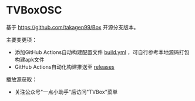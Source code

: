 # TVBoxOSC

基于 https://github.com/takagen99/Box 开源分支版本。

主要变更项：

* 添加GitHub Actions自动构建配置文件 [build.yml](.github/workflows/build.yml) ，可自行参考本地源码打包构建apk文件
* GitHub Actions自动化构建推送至 [releases](https://github.com/xautlx/TVBoxOSC/releases)

播放源获取：

* 关注公众号"一点小助手"后访问"TVBox"菜单